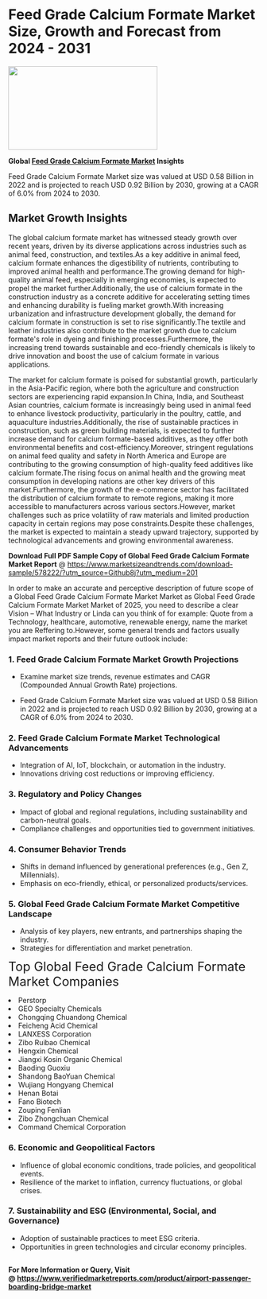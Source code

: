 <H1>Feed Grade Calcium Formate Market Size, Growth and Forecast from 2024 - 2031</H1><img class="aligncenter size-medium wp-image-584254" src="https://thirdeyenews.in/wp-content/uploads/2024/09/Global-Market-Research-300x168.jpeg" alt="" width="300" height="168" /><p><strong>Global&nbsp;<a href="https://www.marketsizeandtrends.com/download-sample/578222/?utm_source=Github8j?utm_medium=201">Feed Grade Calcium Formate Market</a> Insights</strong></p><p>Feed Grade Calcium Formate Market size was valued at USD 0.58 Billion in 2022 and is projected to reach USD 0.92 Billion by 2030, growing at a CAGR of 6.0% from 2024 to 2030.</p><p><h2>Market Growth Insights</h2> <p>The global calcium formate market has witnessed steady growth over recent years, driven by its diverse applications across industries such as animal feed, construction, and textiles.As a key additive in animal feed, calcium formate enhances the digestibility of nutrients, contributing to improved animal health and performance.The growing demand for high-quality animal feed, especially in emerging economies, is expected to propel the market further.Additionally, the use of calcium formate in the construction industry as a concrete additive for accelerating setting times and enhancing durability is fueling market growth.With increasing urbanization and infrastructure development globally, the demand for calcium formate in construction is set to rise significantly.The textile and leather industries also contribute to the market growth due to calcium formate's role in dyeing and finishing processes.Furthermore, the increasing trend towards sustainable and eco-friendly chemicals is likely to drive innovation and boost the use of calcium formate in various applications.</p> <p>The market for calcium formate is poised for substantial growth, particularly in the Asia-Pacific region, where both the agriculture and construction sectors are experiencing rapid expansion.In China, India, and Southeast Asian countries, calcium formate is increasingly being used in animal feed to enhance livestock productivity, particularly in the poultry, cattle, and aquaculture industries.Additionally, the rise of sustainable practices in construction, such as green building materials, is expected to further increase demand for calcium formate-based additives, as they offer both environmental benefits and cost-efficiency.Moreover, stringent regulations on animal feed quality and safety in North America and Europe are contributing to the growing consumption of high-quality feed additives like calcium formate.The rising focus on animal health and the growing meat consumption in developing nations are other key drivers of this market.Furthermore, the growth of the e-commerce sector has facilitated the distribution of calcium formate to remote regions, making it more accessible to manufacturers across various sectors.However, market challenges such as price volatility of raw materials and limited production capacity in certain regions may pose constraints.Despite these challenges, the market is expected to maintain a steady upward trajectory, supported by technological advancements and growing environmental awareness.<p><span class=""><strong>Download Full PDF Sample Copy of Global Feed Grade Calcium Formate Market Report</strong> @ <a href="https://www.marketsizeandtrends.com/download-sample/578222/?utm_source=Github8j?utm_medium=201" target="_blank">https://www.marketsizeandtrends.com/download-sample/578222/?utm_source=Github8j?utm_medium=201</a></span></p><p>In order to make an accurate and perceptive description of future scope of a Global&nbsp;Feed Grade Calcium Formate Market Market as Global&nbsp;Feed Grade Calcium Formate Market Market of 2025, you need to describe a clear Vision &ndash; What Industry or Linda can you think of for example: Quote from a Technology, healthcare, automotive, renewable energy, name the market you are Reffering to.However, some general trends and factors usually impact market reports and their future outlook include:</p><h3>1.&nbsp;<strong>Feed Grade Calcium Formate Market Growth Projections</strong></h3><ul><li>Examine market size trends, revenue estimates and CAGR (Compounded Annual Growth Rate) projections.</li><li><p>Feed Grade Calcium Formate Market size was valued at USD 0.58 Billion in 2022 and is projected to reach USD 0.92 Billion by 2030, growing at a CAGR of 6.0% from 2024 to 2030.</p></li></ul><h3>2.&nbsp;<strong>Feed Grade Calcium Formate Market Technological Advancements</strong></h3><ul><li>Integration of AI, IoT, blockchain, or automation in the industry.</li><li>Innovations driving cost reductions or improving efficiency.</li></ul><h3>3.&nbsp;<strong>Regulatory and Policy Changes</strong></h3><ul><li>Impact of global and regional regulations, including sustainability and carbon-neutral goals.</li><li>Compliance challenges and opportunities tied to government initiatives.</li></ul><h3>4.&nbsp;<strong>Consumer Behavior Trends</strong></h3><ul><li>Shifts in demand influenced by generational preferences (e.g., Gen Z, Millennials).</li><li>Emphasis on eco-friendly, ethical, or personalized products/services.</li></ul><h3>5.&nbsp;<strong>Global Feed Grade Calcium Formate Market Competitive Landscape</strong></h3><ul><li>Analysis of key players, new entrants, and partnerships shaping the industry.</li><li>Strategies for differentiation and market penetration.</li></ul><p data-pm-slice="1 1 []"><span style="color: inherit; font-family: inherit; font-size: 25px;">Top Global Feed Grade Calcium Formate Market Companies</span></p><div class="" data-test-id=""><p><li>Perstorp</li><li> GEO Specialty Chemicals</li><li> Chongqing Chuandong Chemical</li><li> Feicheng Acid Chemical</li><li> LANXESS Corporation</li><li> Zibo Ruibao Chemical</li><li> Hengxin Chemical</li><li> Jiangxi Kosin Organic Chemical</li><li> Baoding Guoxiu</li><li> Shandong BaoYuan Chemical</li><li> Wujiang Hongyang Chemical</li><li> Henan Botai</li><li> Fano Biotech</li><li> Zouping Fenlian</li><li> Zibo Zhongchuan Chemical</li><li> Command Chemical Corporation</li></p></div><h3>6.&nbsp;<strong>Economic and Geopolitical Factors</strong></h3><ul><li>Influence of global economic conditions, trade policies, and geopolitical events.</li><li>Resilience of the market to inflation, currency fluctuations, or global crises.</li></ul><h3>7.&nbsp;<strong>Sustainability and ESG (Environmental, Social, and Governance)</strong></h3><ul><li>Adoption of sustainable practices to meet ESG criteria.</li><li>Opportunities in green technologies and circular economy principles.</li></ul><h2><strong style="font-size: 14px;">For More Information or Query, Visit @&nbsp;</strong><a style="background-color: #ffffff; font-size: 14px;" href="https://www.marketsizeandtrends.com/report/feed-grade-calcium-formate-market/" target="_blank">https://www.verifiedmarketreports.com/product/airport-passenger-boarding-bridge-market</a></h2>
